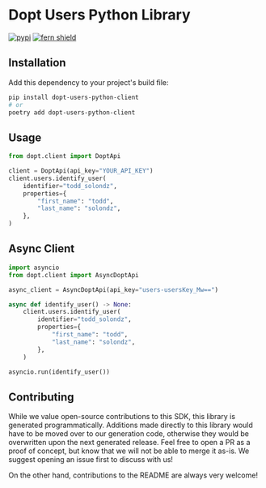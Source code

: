 # Dopt Users Python Library

[![pypi](https://img.shields.io/pypi/v/dopt-users-python-client.svg)](https://pypi.python.org/pypi/dopt-users-python-client)
[![fern shield](https://img.shields.io/badge/%F0%9F%8C%BF-SDK%20generated%20by%20Fern-brightgreen)](https://buildwithfern.com/?utm_source=dopt/users-python-client/readme)

## Installation

Add this dependency to your project's build file:

```bash
pip install dopt-users-python-client 
# or
poetry add dopt-users-python-client
```

## Usage

```python
from dopt.client import DoptApi

client = DoptApi(api_key="YOUR_API_KEY")
client.users.identify_user(
    identifier="todd_solondz",
    properties={
        "first_name": "todd",
        "last_name": "solondz",
    },
)
```

## Async Client

```python
import asyncio
from dopt.client import AsyncDoptApi

async_client = AsyncDoptApi(api_key="users-usersKey_Mw==")

async def identify_user() -> None:
    client.users.identify_user(
        identifier="todd_solondz",
        properties={
            "first_name": "todd",
            "last_name": "solondz",
        },
    )

asyncio.run(identify_user())
```

## Contributing

While we value open-source contributions to this SDK, this library is generated programmatically. Additions made directly to this library would have to be moved over to our generation code, otherwise they would be overwritten upon the next generated release. Feel free to open a PR as a proof of concept, but know that we will not be able to merge it as-is. We suggest opening an issue first to discuss with us!

On the other hand, contributions to the README are always very welcome!

